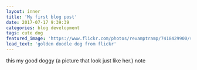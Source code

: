 ```yaml
---
layout: inner
title: 'My first blog post'
date: 2017-07-17 9:39:39
categories: blog development
tags: cute dog
featured_image: 'https://www.flickr.com/photos/revamptramp/7418429900/sizes/m/'
lead_text: 'golden doodle dog from flickr'
---
```


this my good doggy (a picture that look just like her.) note
